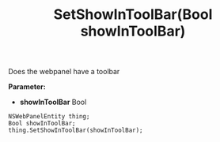 ﻿---
uid: crmscript_ref_NSWebPanelEntity_SetShowInToolBar
title: SetShowInToolBar(Bool showInToolBar)
intellisense: NSWebPanelEntity.SetShowInToolBar
keywords: NSWebPanelEntity, GetShowInToolBar
so.topic: reference
---

Does the webpanel have a toolbar

**Parameter:** 
 - **showInToolBar** Bool

```crmscript
NSWebPanelEntity thing;
Bool showInToolBar;
thing.SetShowInToolBar(showInToolBar);
```

